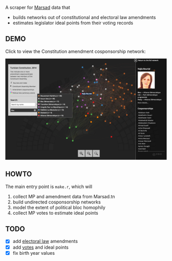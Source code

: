 A scraper for [Marsad](http://www.marsad.tn) data that

* builds networks out of constitutional and electoral law amendments
* estimates legislator ideal points from their voting records

## DEMO

Click to view the Constitution amendment cosponsorship network:

[![](plots/demo.png)](http://briatte.org/marsad/)

## HOWTO

The main entry point is `make.r`, which will

1. collect MP and amendment data from Marsad.tn
2. build undirected cosponsorship networks
3. model the extent of political bloc homophily
4. collect MP votes to estimate ideal points

## TODO

- [x] add [electoral law](http://www.marsad.tn/fr/loi_electorale/index) amendments
- [x] add [votes](http://www.marsad.tn/fr/votes) and ideal points
- [x] fix birth year values
